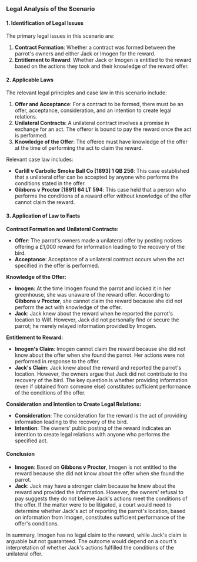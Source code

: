 ### Legal Analysis of the Scenario

#### 1. Identification of Legal Issues

The primary legal issues in this scenario are:
1. **Contract Formation**: Whether a contract was formed between the parrot's owners and either Jack or Imogen for the reward.
2. **Entitlement to Reward**: Whether Jack or Imogen is entitled to the reward based on the actions they took and their knowledge of the reward offer.

#### 2. Applicable Laws

The relevant legal principles and case law in this scenario include:
1. **Offer and Acceptance**: For a contract to be formed, there must be an offer, acceptance, consideration, and an intention to create legal relations.
2. **Unilateral Contracts**: A unilateral contract involves a promise in exchange for an act. The offeror is bound to pay the reward once the act is performed.
3. **Knowledge of the Offer**: The offeree must have knowledge of the offer at the time of performing the act to claim the reward.

Relevant case law includes:
- **Carlill v Carbolic Smoke Ball Co [1893] 1 QB 256**: This case established that a unilateral offer can be accepted by anyone who performs the conditions stated in the offer.
- **Gibbons v Proctor [1891] 64 LT 594**: This case held that a person who performs the conditions of a reward offer without knowledge of the offer cannot claim the reward.

#### 3. Application of Law to Facts

**Contract Formation and Unilateral Contracts:**

- **Offer**: The parrot's owners made a unilateral offer by posting notices offering a £1,000 reward for information leading to the recovery of the bird.
- **Acceptance**: Acceptance of a unilateral contract occurs when the act specified in the offer is performed.

**Knowledge of the Offer:**

- **Imogen**: At the time Imogen found the parrot and locked it in her greenhouse, she was unaware of the reward offer. According to **Gibbons v Proctor**, she cannot claim the reward because she did not perform the act with knowledge of the offer.
- **Jack**: Jack knew about the reward when he reported the parrot's location to Wilf. However, Jack did not personally find or secure the parrot; he merely relayed information provided by Imogen.

**Entitlement to Reward:**

- **Imogen's Claim**: Imogen cannot claim the reward because she did not know about the offer when she found the parrot. Her actions were not performed in response to the offer.
- **Jack's Claim**: Jack knew about the reward and reported the parrot's location. However, the owners argue that Jack did not contribute to the recovery of the bird. The key question is whether providing information (even if obtained from someone else) constitutes sufficient performance of the conditions of the offer.

**Consideration and Intention to Create Legal Relations:**

- **Consideration**: The consideration for the reward is the act of providing information leading to the recovery of the bird.
- **Intention**: The owners' public posting of the reward indicates an intention to create legal relations with anyone who performs the specified act.

#### Conclusion

- **Imogen**: Based on **Gibbons v Proctor**, Imogen is not entitled to the reward because she did not know about the offer when she found the parrot.
- **Jack**: Jack may have a stronger claim because he knew about the reward and provided the information. However, the owners' refusal to pay suggests they do not believe Jack's actions meet the conditions of the offer. If the matter were to be litigated, a court would need to determine whether Jack's act of reporting the parrot's location, based on information from Imogen, constitutes sufficient performance of the offer's conditions.

In summary, Imogen has no legal claim to the reward, while Jack's claim is arguable but not guaranteed. The outcome would depend on a court's interpretation of whether Jack's actions fulfilled the conditions of the unilateral offer.